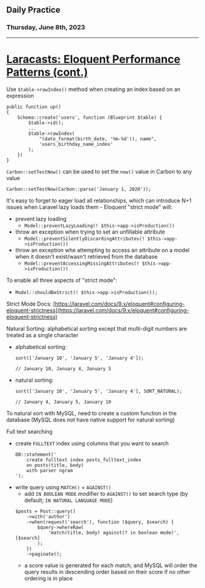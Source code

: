 ## Daily Practice
### Thursday, June 8th, 2023
---


# [Laracasts: Eloquent Performance Patterns (cont.)](https://laracasts.com/series/eloquent-performance-patterns)


Use `$table->rawIndex()` method when creating an index based on an expression
```
public function up()
{
    Schema::create('users', function (Blueprint $table) {
        $table->id();
        ...
        $table->rawIndex(
            "(date_format(birth_date, '%m-%d')), name",
            'users_birthday_name_index'
        );
    })
}
```

`Carbon::setTestNow()` can be used to set the `now()` value in Carbon to any value
```
Carbon::setTestNow(Carbon::parse('January 1, 2020'));
```


It's easy to forget to eager load all relationships, which can introduce N+1 issues when Laravel lazy loads them - Eloquent "strict mode" will:
- prevent lazy loading
   * `Model::preventLazyLoading(! $this->app->isProduction())`
- throw an exception when trying to set an unfillable attribute
   * `Model::preventSilentlyDiscardingAttributes(! $this->app->isProduction())`
- throw an exception whe attempting to access an attribute on a model when it doesn't exist/wasn't retrieved from the database
   * `Model::preventAccessingMissingAttributes(! $this->app->isProduction())`

To enable all three aspects of "strict mode":
   * `Model::shouldBeStrict(! $this->app->isProduction());`

Strict Mode Docs: [https://laravel.com/docs/9.x/eloquent#configuring-eloquent-strictness](https://laravel.com/docs/9.x/eloquent#configuring-eloquent-strictness)



Natural Sorting: alphabetical sorting except that multi-digit numbers are treated as a single character
- alphabetical sorting:
    ```
    sort(['January 10', 'January 5', 'January 4']);

    // January 10, January 4, January 5
    ```
- natural sorting:
    ```
    sort(['January 10', 'January 5', 'January 4'], SORT_NATURAL);

    // January 4, January 5, January 10
    ```

To natural sort with MySQL, need to create a custom function in the database (MySQL does not have native support for natural sorting)



Full text searching
- create `FULLTEXT` index using columns that you want to search
    ```
    DB::statement('
        create fulltext index posts_fulltext_index
        on posts(title, body)
        with parser ngram
    ');
    ```
- write query using `MATCH()` + `AGAINST()`
   * add `IN BOOLEAN MODE` modifier to `AGAINST()` to set search type (by default; `IN NATURAL LANGUAGE MODE`)
    ```
    $posts = Post::query()
        ->with('author')
        ->when(request('search'), function ($query, $search) {
            $query->whereRaw(
                'match(title, body) against(? in boolean mode)', [$search]
            );
        })
        ->paginate();
    ```
    * a score value is generated for each match, and MySQL will order the query results in descending order based on their score if no other ordering is in place
